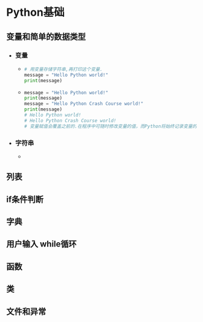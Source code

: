 # Python基础

## 变量和简单的数据类型

- ### 变量

  - ```python
    # 用变量存储字符串,再打印这个变量.
    message = "Hello Python world!"
    print(message)
    ```

  - ```python
    message = "Hello Python world!"
    print(message)
    message = "Hello Python Crash Course world!"
    print(message)
    # Hello Python world!
    # Hello Python Crash Course world!
    # 变量赋值会覆盖之前的.在程序中可随时修改变量的值，而Python将始终记录变量的最新值
    ```

- ### 字符串

  -    ​


## 列表

## if条件判断

## 字典

## 用户输入 while循环

## 函数

## 类

## 文件和异常





